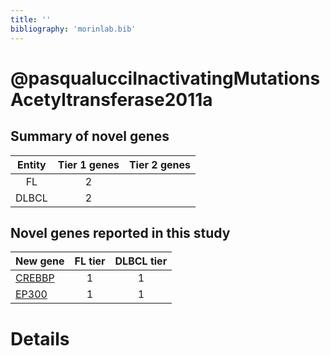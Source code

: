 ```yaml
---
title: ''
bibliography: 'morinlab.bib'
---
```


# @pasqualucciInactivatingMutationsAcetyltransferase2011a
## Summary of novel genes

|Entity| Tier 1 genes| Tier 2 genes|
|:-:|:-:|:-:|
|FL|2||
|DLBCL|2||

## Novel genes reported in this study

|New gene|FL tier|DLBCL tier|
|:-|:-:|:-:|
|[CREBBP](CREBBP)|1 |1 |
|[EP300](EP300)|1 |1 |

# Details

